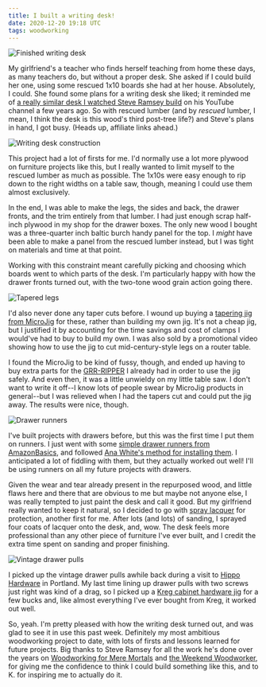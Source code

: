 ```yaml
---
title: I built a writing desk!
date: 2020-12-20 19:18 UTC
tags: woodworking
---
```


![Finished writing desk](/assets/images/content/writing-desk-finished.jpg)

My girlfriend's a teacher who finds herself teaching from home these days, as many teachers do, but without a proper desk. She asked if I could build her one, using some rescued 1x10 boards she had at her house. Absolutely, I could. She found some plans for a writing desk she liked; it reminded me of [a really similar desk I watched Steve Ramsey build](https://youtu.be/TGe4GCVGV94) on his YouTube channel a few years ago. So with rescued lumber (and by _rescued_ lumber, I mean, I think the desk is this wood's third post-tree life?) and Steve's plans in hand, I got busy. (Heads up, affiliate links ahead.)

![Writing desk construction](/assets/images/content/writing-desk-construction.jpg)

This project had a lot of firsts for me. I'd normally use a lot more plywood on furniture projects like this, but I really wanted to limit myself to the rescued lumber as much as possible. The 1x10s were easy enough to rip down to the right widths on a table saw, though, meaning I could use them almost exclusively.

In the end, I was able to make the legs, the sides and back, the drawer fronts, and the trim entirely from that lumber. I had just enough scrap half-inch plywood in my shop for the drawer boxes. The only new wood I bought was a three-quarter inch baltic burch handy panel for the top. I _might_ have been able to make a panel from the rescued lumber instead, but I was tight on materials and time at that point.

Working with this constraint meant carefully picking and choosing which boards went to which parts of the desk. I'm particularly happy with how the drawer fronts turned out, with the two-tone wood grain action going there.

![Tapered legs](/assets/images/content/writing-desk-tapered-legs.jpg)

I'd also never done any taper cuts before. I wound up buying a [tapering jig from MicroJig](https://amzn.to/3p2C5zY) for these, rather than building my own jig. It's not a cheap jig, but I justified it by accounting for the time savings and cost of clamps I would've had to buy to build my own. I was also sold by a promotional video showing how to use the jig to cut mid-century-style legs on a router table.

I found the MicroJig to be kind of fussy, though, and ended up having to buy extra parts for the [GRR-RIPPER](https://amzn.to/3aupEJ2) I already had in order to use the jig safely. And even then, it was a little unwieldy on my little table saw. I don't want to write it off--I know lots of people swear by MicroJig products in general--but I was relieved when I had the tapers cut and could put the jig away. The results were nice, though.

![Drawer runners](/assets/images/content/writing-desk-drawer-runners.jpg)

I've built projects with drawers before, but this was the first time I put them on runners. I just went with some [simple drawer runners from AmazonBasics](https://amzn.to/2KFDs8M), and followed [Ana White's method for installing them](https://youtu.be/AlvlrPxXGUw). I anticipated a lot of fiddling with them, but they actually worked out well! I'll be using runners on all my future projects with drawers.

Given the wear and tear already present in the repurposed wood, and little flaws here and there that are obvious to me but maybe not anyone else, I was really tempted to just paint the desk and call it good. But my girlfriend really wanted to keep it natural, so I decided to go with [spray lacquer](https://amzn.to/3nDOZ74) for protection, another first for me. After lots (and lots) of sanding, I sprayed four coats of lacquer onto the desk, and, wow. The desk feels more professional than any other piece of furniture I've ever built, and I credit the extra time spent on sanding and proper finishing.

![Vintage drawer pulls](/assets/images/content/writing-desk-drawer-pulls.jpg)

I picked up the vintage drawer pulls awhile back during a visit to [Hippo Hardware](https://www.hippohardware.com) in Portland. My last time lining up drawer pulls with two screws just right was kind of a drag, so I picked up a [Kreg cabinet hardware jig](https://amzn.to/3nG2tiL) for a few bucks and, like almost everything I've ever bought from Kreg, it worked out well.

So, yeah. I'm pretty pleased with how the writing desk turned out, and was glad to see it in use this past week. Definitely my most ambitious woodworking project to date, with lots of firsts and lessons learned for future projects. Big thanks to Steve Ramsey for all the work he's done over the years on [Woodworking for Mere Mortals](https://www.youtube.com/user/stevinmarin) and [the Weekend Woodworker](https://theweekendwoodworker.com), for giving me the confidence to think I could build something like this, and to K. for inspiring me to actually do it.
